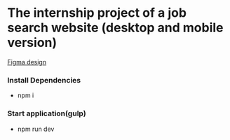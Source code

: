 # The internship project of a job search website (desktop and mobile version)
[Figma design]([https://www.example.com](https://www.figma.com/file/HshoIju42mNauM4SxkPB4g/I-Tapp-(Copy)?type=design&node-id=295-3293&mode=design&t=eM3gdws7cKp4czhF-0)https://www.figma.com/file/HshoIju42mNauM4SxkPB4g/I-Tapp-(Copy)?type=design&node-id=295-3293&mode=design&t=eM3gdws7cKp4czhF-0)
### Install Dependencies
- npm i
### Start application(gulp)
- npm run dev
